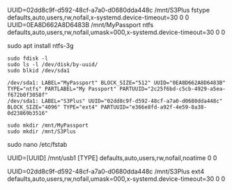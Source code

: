 UUID=02dd8c9f-d592-48cf-a7a0-d0680dda448c /mnt/S3Plus fstype defaults,auto,users,rw,nofail,x-systemd.device-timeout=30 0 0
UUID=0EA8D662A8D6483B /mnt/MyPassport ntfs defaults,auto,users,rw,nofail,umask=000,x-systemd.device-timeout=30 0 0


sudo apt install ntfs-3g

```
sudo fdisk -l
sudo ls -l /dev/disk/by-uuid/
sudo blkid /dev/sda1
```

```
/dev/sda1: LABEL="MyPassport" BLOCK_SIZE="512" UUID="0EA8D662A8D6483B" TYPE="ntfs" PARTLABEL="My Passport" PARTUUID="2c25f6bd-c5cb-4929-a5ea-f672b0f3058f"
/dev/sda1: LABEL="S3Plus" UUID="02dd8c9f-d592-48cf-a7a0-d0680dda448c" BLOCK_SIZE="4096" TYPE="ext4" PARTUUID="e366e8fd-a92f-4e59-8a38-0d23869b3516"
```

```
sudo mkdir /mnt/MyPassport
sudo mkdir /mnt/S3Plus
```

sudo nano /etc/fstab

UUID=[UUID] /mnt/usb1 [TYPE] defaults,auto,users,rw,nofail,noatime 0 0


UUID=02dd8c9f-d592-48cf-a7a0-d0680dda448c /mnt/S3Plus ext4 defaults,auto,users,rw,nofail,umask=000,x-systemd.device-timeout=30 0 0
